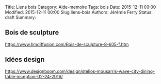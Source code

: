 Title: Liens bois
Category: Aide-memoire
Tags: bois
Date: 2015-12-11 00:00
Modified: 2015-12-11 00:00
Slug:liens-bois
Authors: Jérémie Ferry
Status: draft
Summary:

## Bois de sculpture

https://www.hmdiffusion.com/Bois-de-sculpture-8-605-f.htm

## Idées design

https://www.designboom.com/design/stelios-mousarris-wave-city-dining-table-inception-02-24-2016/

